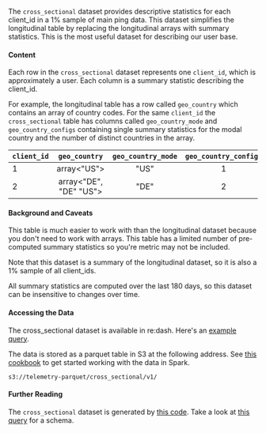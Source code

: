 The `cross_sectional` dataset provides descriptive statistics
for each client_id in a 1% sample of main ping data.
This dataset simplifies the longitudinal table by replacing 
the longitudinal arrays with summary statistics. 
This is the most useful dataset for describing our user base.

#### Content
Each row in the `cross_sectional` dataset represents one `client_id`,
which is approximately a user.
Each column is a summary statistic describing the client_id.

For example, the longitudinal table has a row called `geo_country` 
which contains an array of country codes.
For the same `client_id` the `cross_sectional` table 
has columns called `geo_country_mode` and `geo_country_configs` 
containing single summary statistics for 
the modal country and the number of distinct countries in the array.

| `client_id` | `geo_country`          | `geo_country_mode` | `geo_country_configs`|
| ----------- |:----------------------:|:------------------:|:--------------------:|
| 1           | array<"US">            | "US"               | 1                    |
| 2           | array<"DE", "DE" "US"> | "DE"               | 2                    |

#### Background and Caveats

This table is much easier to work with than the longitudinal dataset because
you don't need to work with arrays.
This table has a limited number of pre-computed summary statistics
so you're metric may not be included.

Note that this dataset is a summary of the longitudinal dataset,
so it is also a 1% sample of all client_ids.

All summary statistics are computed over the last 180 days,
so this dataset can be insensitive to changes over time.

#### Accessing the Data

The cross_sectional dataset is available in re:dash.
Here's an [example query](https://sql.telemetry.mozilla.org/queries/4202/source).

The data is stored as a parquet table in S3 at the following address.
See [this cookbook](/cookbooks/parquet.md) to get started working with the data in Spark.
```
s3://telemetry-parquet/cross_sectional/v1/
```

#### Further Reading

The `cross_sectional` dataset is generated by 
[this code](https://github.com/mozilla/telemetry-batch-view/blob/master/src/main/scala/com/mozilla/telemetry/views/CrossSectionalView.scala).
Take a look at [this query](https://sql.telemetry.mozilla.org/queries/4203/source) for a schema.
